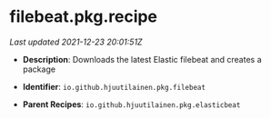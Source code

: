 # filebeat.pkg.recipe

_Last updated 2021-12-23 20:01:51Z_

- **Description**: Downloads the latest Elastic filebeat and creates a package

- **Identifier**: `io.github.hjuutilainen.pkg.filebeat`

- **Parent Recipes**: `io.github.hjuutilainen.pkg.elasticbeat`
